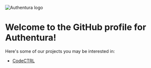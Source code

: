 ![Authentura logo](https://nextcloud.authentura.com/s/7DzAfsxpsBFigpt/download/authentura%20logo%20bordered.png)

# Welcome to the GitHub profile for Authentura!

Here's some of our projects you may be interested in:

- [CodeCTRL](https://github.com/Authentura/codectrl)
